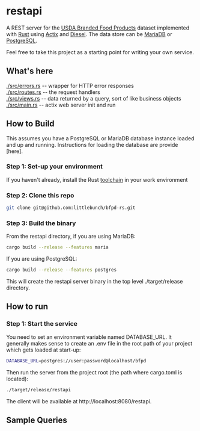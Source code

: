 # restapi
A REST server for the [USDA Branded Food Products](https://fdc.nal.usda.gov) dataset implemented with [Rust](https://www.rust-lang.org) using [Actix](https://actix.rs) and [Diesel](https://diesel.rs).  The data store can be [MariaDB](https://mariadb.com) or [PostgreSQL](https://www.postgresql.org).  

Feel free to take this project as a starting point for writing your own service.

## What's here

[./src/errors.rs](https://github.com/littlebunch/restsapi/blob/master/src/errors.rs) -- wrapper for HTTP error responses  
[./src/routes.rs](https://github.com/littlebunch/restsapi/blob/master/src/routes.rs)  -- the request handlers  
[./src/views.rs](https://github.com/littlebunch/restsapi/blob/master/src/views.rs)  -- data returned by a query, sort of like business objects  
[./src/main.rs](https://github.com/littlebunch/restsapi/blob/master/src/main.rs) -- actix web server init and run    

## How to Build

This assumes you have a PostgreSQL or MariaDB database instance loaded and up and running.  Instructions for loading the database are provide [here].

### Step 1: Set-up your environment

If you haven't already, install the Rust [toolchain](https://www.rust-lang.org/tools/install) in your work environment 

### Step 2: Clone this repo

```bash
git clone git@github.com:littlebunch/bfpd-rs.git
```

### Step 3: Build the binary  

From the restapi directory, if you are using MariaDB:

```bash
cargo build --release --features maria
```

If you are using PostgreSQL:

```bash
cargo build --release --features postgres
```

This will create the restapi server binary in the top level ./target/release directory.

## How to run

### Step 1: Start the service

You need to set an environment variable named DATABASE_URL.  It generally makes sense to create an .env file in the root path of your project which gets loaded at start-up:

```bash
DATABASE_URL=postgres://user:password@localhost/bfpd
```

Then run the server from the project root (the path where cargo.toml is located):

```bash
./target/release/restapi
```

The client will be available at  http://localhost:8080/restapi.

## Sample Queries
